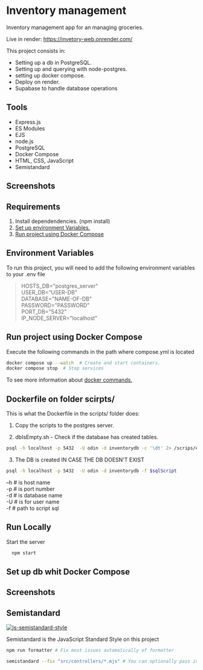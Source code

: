 # Inventory management

Inventory management app for an managing groceries. 

Live in render: https://invetory-web.onrender.com/

This project consists in:  

- Setting up a db in PostgreSQL.
- Setting up and querying with node-postgres.
- setting up docker compose.
- Deploy on render.
- Supabase to handle database operations

## Tools

- Express.js
- ES Modules
- EJS
- node.js
- PostgreSQL
- Docker Compose
- HTML, CSS, JavaScript
- Semistandard  

## Screenshots

## Requirements

1. Install dependendencies. (npm install)
2. [Set up environment Variables.](#environment-variables)
3. [Run project using Docker Compose](#Run-project-using-Docker-Compose)


## Environment Variables
 
To run this project, you will need to add the following environment variables to your .env file

> HOSTS_DB="postgres_server"  
> USER_DB="USER-DB"  
> DATABASE="NAME-OF-DB"  
> PASSWORD="PASSWORD"  
> PORT_DB="5432"  
> IP_NODE_SERVER="localhost"  

## Run project using Docker Compose

Execute the following commands in the path where compose.yml is located  

```bash
docker compose up --watch  # Create and start containers.
docker compose stop  # Stop services
```
To see more information about [docker commands.](./README.Docker.md)

## Dockerfile on folder scirpts/  

This is what the Dockerfile in the scripts/ folder does:

1. Copy the scripts to the postgres server.

2. dbIsEmpty.sh - Check if the database has created tables. 

```bash 
psql -h localhost -p 5432  -U odin -d inventorydb -c '\dt' 2> /scrips/error.txt
```  

3. The DB is created IN CASE THE DB DOESN'T EXIST 

```bash 
psql -h localhost -p 5432  -U odin -d inventorydb -f $sqlScript
```  

–h # is host name  
-p # is port number  
-d # is database name  
-U # is for user name  
-f # path to script sql  


## Run Locally

Start the server

```bash
  npm start
```  


## Set up db whit Docker Compose 
 

## Screenshots

 
## Semistandard  

[![js-semistandard-style](https://raw.githubusercontent.com/standard/semistandard/master/badge.svg)](https://github.com/standard/semistandard)  

Semistandard is the JavaScript Standard Style on this project

```bash 
npm run formatter # Fix most issues automatically of formatter

semistandard --fix "src/controllers/*.mjs" # You can optionally pass in a directory (or directories) using the glob pattern. 
 
